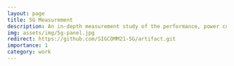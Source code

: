 ```yaml
---
layout: page
title: 5G Measurement
description: An in-depth measurement study of the performance, power consumption, and application quality-of-experience (QoE) of commercial 5G networks in the wild
img: assets/img/5g-panel.jpg
redirect: https://github.com/SIGCOMM21-5G/artifact.git
importance: 1
category: work
---
```

